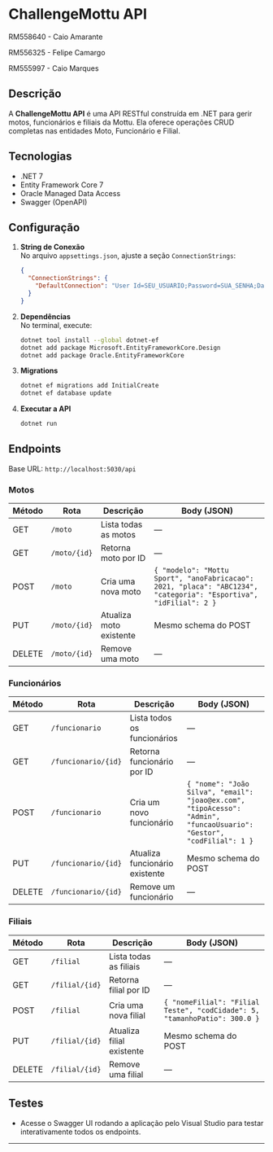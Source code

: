 # ChallengeMottu API

RM558640 - Caio Amarante

RM556325 - Felipe Camargo

RM555997 - Caio Marques

## Descrição
A **ChallengeMottu API** é uma API RESTful construída em .NET para gerir motos, funcionários e filiais da Mottu. Ela oferece operações CRUD completas nas entidades Moto, Funcionário e Filial.

## Tecnologias
- .NET 7
- Entity Framework Core 7
- Oracle Managed Data Access
- Swagger (OpenAPI)

## Configuração

1. **String de Conexão**  
   No arquivo `appsettings.json`, ajuste a seção `ConnectionStrings`:
   ```json
   {
     "ConnectionStrings": {
       "DefaultConnection": "User Id=SEU_USUARIO;Password=SUA_SENHA;Data Source=oracle.fiap.com.br:1521/orcl;"
     }
   }
   ```

2. **Dependências**  
   No terminal, execute:
   ```bash
   dotnet tool install --global dotnet-ef
   dotnet add package Microsoft.EntityFrameworkCore.Design
   dotnet add package Oracle.EntityFrameworkCore
   ```

3. **Migrations**  
   ```bash
   dotnet ef migrations add InitialCreate
   dotnet ef database update
   ```

4. **Executar a API**  
   ```bash
   dotnet run
   ```

## Endpoints

Base URL: `http://localhost:5030/api`

### Motos

| Método | Rota            | Descrição                  | Body (JSON)                                                       |
|--------|-----------------|----------------------------|-------------------------------------------------------------------|
| GET    | `/moto`         | Lista todas as motos       | —                                                                 |
| GET    | `/moto/{id}`    | Retorna moto por ID        | —                                                                 |
| POST   | `/moto`         | Cria uma nova moto         | `{ "modelo": "Mottu Sport", "anoFabricacao": 2021, "placa": "ABC1234", "categoria": "Esportiva", "idFilial": 2 }` |
| PUT    | `/moto/{id}`    | Atualiza moto existente    | Mesmo schema do POST                                              |
| DELETE | `/moto/{id}`    | Remove uma moto            | —                                                                 |

### Funcionários

| Método | Rota                      | Descrição                          | Body (JSON)                                                                                                 |
|--------|---------------------------|------------------------------------|-------------------------------------------------------------------------------------------------------------|
| GET    | `/funcionario`            | Lista todos os funcionários        | —                                                                                                           |
| GET    | `/funcionario/{id}`       | Retorna funcionário por ID         | —                                                                                                           |
| POST   | `/funcionario`            | Cria um novo funcionário           | `{ "nome": "João Silva", "email": "joao@ex.com", "tipoAcesso": "Admin", "funcaoUsuario": "Gestor", "codFilial": 1 }` |
| PUT    | `/funcionario/{id}`       | Atualiza funcionário existente     | Mesmo schema do POST                                                                                        |
| DELETE | `/funcionario/{id}`       | Remove um funcionário              | —                                                                                                           |

### Filiais

| Método | Rota            | Descrição                   | Body (JSON)                                             |
|--------|-----------------|-----------------------------|---------------------------------------------------------|
| GET    | `/filial`       | Lista todas as filiais     | —                                                       |
| GET    | `/filial/{id}`  | Retorna filial por ID      | —                                                       |
| POST   | `/filial`       | Cria uma nova filial       | `{ "nomeFilial": "Filial Teste", "codCidade": 5, "tamanhoPatio": 300.0 }` |
| PUT    | `/filial/{id}`  | Atualiza filial existente  | Mesmo schema do POST                                    |
| DELETE | `/filial/{id}`  | Remove uma filial          | —                                                       |

## Testes

- Acesse o Swagger UI rodando a aplicação pelo Visual Studio para testar interativamente todos os endpoints.

---

